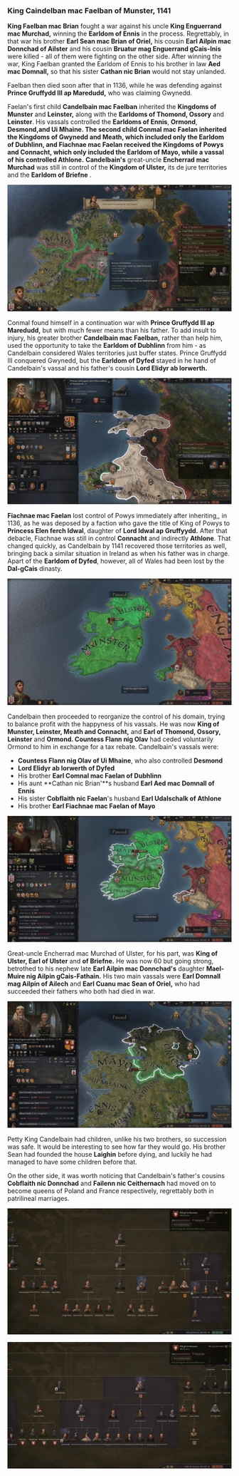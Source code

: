 ### King Caindelban mac Faelban of Munster, 1141

**King Faelban mac Brian** fought a war against his uncle **King Enguerrand mac Murchad,** winning the **Earldom of Ennis** in the process. Regrettably, in that war his brother **Earl Sean mac Brian of Oriel,** his cousin **Earl Ailpin mac Donnchad of Ailster** and his cousin **Bruatur mag Enguerrand gCais-Inis** were killed - all of them were fighting on the other side. After winning the war, King Faelban granted the Earldom of Ennis to his brother in law **Aed mac Domnall,** so that his sister **Cathan nic Brian** would not stay unlanded. 

Faelban then died soon after that in 1136, while he was defending against **Prince Gruffydd III ap Maredudd,** who was claiming Gwynedd. 

Faelan's first child **Candelbain mac Faelban** inherited the **Kingdoms of Munster** and **Leinster,** along with the **Earldoms of Thomond, Ossory** and **Leinster**. His vassals controlled the **Earldoms of Ennis**, **Ormond**, **Desmond,**and **Ui Mhaine.** The second child **Conmal mac Faelan** inherited the **Kingdoms of Gwynedd** and **Meath,** which included only the **Earldom of Dubhlinn,** and **Fiachnae mac Faelan** received **the Kingdoms of Powys** and **Connacht,** which only included the **Earldom of Mayo,** while a vassal of his controlled **Athlone****.** **Candelbain's** great-uncle **Encherrad mac Murchad** was still in control of the **Kingdom of Ulster,** its de jure territories and the **Earldom of Briefne** . 

![img](07-King_Caidelban-1141/map2.jpg)

Conmal found himself in a continuation war with **Prince Gruffydd III ap Maredudd,** but with much fewer means than his father. To add insult to injury, his greater brother **Candelbain mac Faelban,** rather than help him, used the opportunity to take the **Earldom of Dubhlinn** from him - as Candelbain considered Wales territories just buffer states. Prince Gruffydd III conquered Gwynedd, but the **Earldom of Dyfed** stayed in he hand of Candelbain's vassal and his father's cousin **Lord Elidyr ab Iorwerth.**

![img](07-King_Caidelban-1141/map1.jpg)

**Fiachnae mac Faelan** lost control of Powys immediately after inheriting,, in 1136, as he was deposed by a faction who gave the title of King of Powys to **Princess Elen ferch Idwal**, daughter of **Lord Idwal ap Gruffyydd.** After that debacle, Fiachnae was still in control **Connacht** and indirectly **Athlone**. That changed quickly, as Candelbain by 1141 recovered those territories as well, bringing back a similar situation in Ireland as when his father was in charge. Apart of the **Earldom of Dyfed**, however, all of Wales had been lost by the **Dal-gCais** dinasty.

![img](07-King_Caidelban-1141/map3.jpg)

Candelbain then proceeded to reorganize the control of his domain, trying to balance profit with the happyness of his vassals. He was now **King of Munster, Leinster, Meath and Connacht,** and **Earl of Thomond, Ossory, Leinster** and **Ormond. Countess Flann nig Olav** had ceded voluntarily Ormond to him in exchange for a tax rebate. Candelbain's vassals were:

- **Countess Flann nig Olav of Ui Mhaine**, who also controlled **Desmond**
- **Lord Elidyr ab Iorwerth of Dyfed**
- His brother **Earl Comnal mac Faelan of Dubhlinn**
- His aunt **Cathan nic Brian'**s husband **Earl Aed mac Domnall of Ennis**
- His sister **Cobflaith nic Faelan**'s husband **Earl Udalschalk of Athlone**
- His brother **Earl Fiachnae mac Faelan of Mayo**

![img](07-King_Caidelban-1141/map5.jpg)

Great-uncle Encherrad mac Murchad of Ulster, for his part, was **King of Ulster, Earl of Ulster** and **of Briefne.** He was now 60 but going strong, betrothed to his nephew late **Earl Ailpin mac Donnchad's** daughter **Mael-Muire nig Ailpin gCais-Fathain.** His two main vassals were **Earl Domnall mag Ailpin of Ailech** and **Earl Cuanu mac Sean of Oriel,** who had succeeded their fathers who both had died in war.

![img](07-King_Caidelban-1141/map6.jpg)

Petty King Candelbain had children, unlike his two brothers, so succession was safe. It would be interesting to see how far they would go. His brother Sean had founded the house **Laighin** before dying, and luckily he had managed to have some children before that.

On the other side, it was worth noticing that Candelbain's father's cousins **Cobflaith nic Donnchad** and **Failenn nic Ceithernach** had moved on to become queens of Poland and France respectively, regrettably both in patrilineal marriages.

![img](07-King_Caidelban-1141/din1.jpg)

![img](07-King_Caidelban-1141/din2.jpg)
